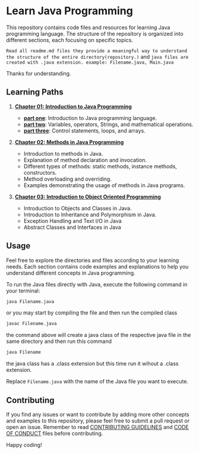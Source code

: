 # Learn Java Programming 

This repository contains code files and resources for learning Java programming language. The structure of the repository is organized into different sections, each focusing on specific topics.

`Read all readme.md files they provide a meaningful way to understand the structure of the entire directory(repository.)` and `java files are created with .java extension. example: Filename.java, Main.java`

Thanks for understanding.

## Learning Paths

1. **[Chapter 01: Introduction to Java Programming](chapter_01)**
   - **[part one](chapter_01/part_01)**: Introduction to Java programming language.
   - **[part two](chapter_01/part_02)**: Variables, operators, Strings, and mathematical operations.
   - **[part three](chapter_01/part_03)**: Control statements, loops, and arrays.

2. **[Chapter 02: Methods in Java Programming](chapter_02)**

   - Introduction to methods in Java.
   - Explanation of method declaration and invocation.
   - Different types of methods: static methods, instance methods, constructors.
   - Method overloading and overriding.
   - Examples demonstrating the usage of methods in Java programs.

2. **[Chapter 03: Introduction to Object Oriented Programming](chapter_03)**
   - Introduction to Objects and Classes in Java.
   - Introduction to Inheritance and Polymorphism in Java.
   - Exception Handling and Text I/O in Java
   - Abstract Classes and Interfaces in Java
   
## Usage

Feel free to explore the directories and files according to your learning needs. Each section contains code examples and explanations to help you understand different concepts in Java programming.

To run the Java files directly with Java, execute the following command in your terminal:

```bash
java Filename.java
```

or you may start by compiling the file and then run the compiled  class

```bash
javac Filename.java
```

the command above will create a java class of the respective java file in the same directory and then run this command

```bash
java Filename
```

the java class has a .class extension but this time run it wihout a .class extension.

Replace `Filename.java` with the name of the Java file you want to execute.

## Contributing

If you find any issues or want to contribute by adding more other concepts and examples to this repository, please feel free to submit a pull request or open an issue. Remember to read [CONTRIBUTING   GUIDELINES](../CONTRIBUTING.md) and [CODE OF CONDUCT](../CODE_OF_CONDUCT.md) files before contributing.

Happy coding!
